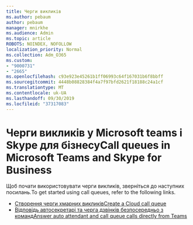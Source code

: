 ```yaml
---
title: Черги викликів
ms.author: pebaum
author: pebaum
manager: mnirkhe
ms.audience: Admin
ms.topic: article
ROBOTS: NOINDEX, NOFOLLOW
localization_priority: Normal
ms.collection: Adm_O365
ms.custom:
- "9000731"
- "2665"
ms.openlocfilehash: c93e923e45261b1ff06993c64f167031b6f8bbff
ms.sourcegitcommit: 4448b08828384f4a7f97bfd2621f18188c24a1cf
ms.translationtype: MT
ms.contentlocale: uk-UA
ms.lasthandoff: 09/30/2019
ms.locfileid: "37317083"
---
```

# <a name="call-queues-in-microsoft-teams-and-skype-for-business"></a><span data-ttu-id="cbd4c-102">Черги викликів у Microsoft teams і Skype для бізнесу</span><span class="sxs-lookup"><span data-stu-id="cbd4c-102">Call queues in Microsoft Teams and Skype for Business</span></span> 

<span data-ttu-id="cbd4c-103">Щоб почати використовувати черги викликів, зверніться до наступних посилань.</span><span class="sxs-lookup"><span data-stu-id="cbd4c-103">To get started using call queues, refer to the following links.</span></span>

- [<span data-ttu-id="cbd4c-104">Створення черги хмарних викликів</span><span class="sxs-lookup"><span data-stu-id="cbd4c-104">Create a Cloud call queue</span></span>](https://docs.microsoft.com/microsoftteams/create-a-phone-system-call-queue)
- [<span data-ttu-id="cbd4c-105">Відповідь автосекретарі та черга дзвінків безпосередньо з команд</span><span class="sxs-lookup"><span data-stu-id="cbd4c-105">Answer auto attendant and call queue calls directly from Teams</span></span>](https://docs.microsoft.com/microsoftteams/answer-auto-attendant-and-call-queue-calls)